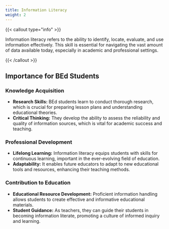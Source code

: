 ```yaml
---
title: Information Literacy
weight: 2
---
```


{{< callout type="info" >}}

Information literacy refers to the ability to identify, locate, evaluate, and use information effectively. This skill is essential for navigating the vast amount of data available today, especially in academic and professional settings.

{{< /callout >}}

## Importance for BEd Students

### Knowledge Acquisition

- **Research Skills:** BEd students learn to conduct thorough research, which is crucial for preparing lesson plans and understanding educational theories.
- **Critical Thinking:** They develop the ability to assess the reliability and quality of information sources, which is vital for academic success and teaching.

### Professional Development

- **Lifelong Learning:** Information literacy equips students with skills for continuous learning, important in the ever-evolving field of education.
- **Adaptability:** It enables future educators to adapt to new educational tools and resources, enhancing their teaching methods.

### Contribution to Education

- **Educational Resource Development:** Proficient information handling allows students to create effective and informative educational materials.
- **Student Guidance:** As teachers, they can guide their students in becoming information literate, promoting a culture of informed inquiry and learning. 
